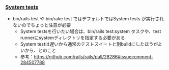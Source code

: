 ### [System tests](https://github.com/rails/rails/pull/26703)

* bin/rails test や bin/rake test ではデフォルトではSystem tests が実行されないのでちょっと注意が必要
  * System testsを行いたい場合は、bin/rails test:system タスクや、test runnerにsystemディレクトリを指定する必要がある
  * System testは遅いから通常のテストスイートと別buildにしたほうがよいから、とのこと
  * 参考：https://github.com/rails/rails/pull/28286#issuecomment-284507788
